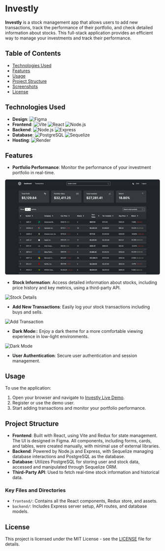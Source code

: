 # Investly

**Investly** is a stock management app that allows users to add new transactions, track the performance of their portfolio, and check detailed information about stocks. This full-stack application provides an efficient way to manage your investments and track their performance.

## Table of Contents

- [Technologies Used](#technologies-used)
- [Features](#features)
- [Usage](#usage)
- [Project Structure](#project-structure)
- [Screenshots](#screenshots)
- [License](#license)

## Technologies Used

- **Design**: ![Figma](https://img.shields.io/badge/Figma%20-%23F24E1E.svg?style=flat&logo=figma&logoColor=white)
- **Frontend**: ![Vite](https://img.shields.io/badge/Vite%20-%23646CFF.svg?style=flat&logo=vite&logoColor=white) ![React](https://img.shields.io/badge/React%20-%2361DAFB.svg?style=flat&logo=react&logoColor=white) ![Node.js](https://img.shields.io/badge/Node.js%20-%23339933.svg?style=flat&logo=nodedotjs&logoColor=white)
- **Backend**: ![Node.js](https://img.shields.io/badge/Node.js%20-%23339933.svg?style=flat&logo=nodedotjs&logoColor=white) ![Express](https://img.shields.io/badge/Express%20-%23000000.svg?style=flat&logo=express&logoColor=white)
- **Database**: ![PostgreSQL](https://img.shields.io/badge/PostgreSQL%20-%23336791.svg?style=flat&logo=postgresql&logoColor=white) ![Sequelize](https://img.shields.io/badge/Sequelize%20-%2338B2AC.svg?style=flat&logo=sequelize&logoColor=white)
- **Hosting**: ![Render](https://img.shields.io/badge/Render%20-%2346E3B7.svg?style=flat&logo=render&logoColor=white)

## Features

- **Portfolio Performance**: Monitor the performance of your investment portfolio in real-time.

![Dashboard](./frontend/src/assets/readmePictures/dashboard.png)

- **Stock Information**: Access detailed information about stocks, including price history and key metrics, using a third-party API.

![Stock Details](images/dashboard.png)

- **Add New Transactions**: Easily log your stock transactions including buys and sells.

![Add Transaction](images/add-transaction.png)

- **Dark Mode:**: Enjoy a dark theme for a more comfortable viewing experience in low-light environments.

![Dark Mode](images/add-transaction.png)

- **User Authentication**: Secure user authentication and session management.

## Usage

To use the application:

1. Open your browser and navigate to [Investly Live Demo](http://investly.keomalima.com).
2. Register or use the demo user.
3. Start adding transactions and monitor your portfolio performance.

## Project Structure

- **Frontend**: Built with React, using Vite and Redux for state management. The UI is designed in Figma. All components, including forms, cards, and tables, were created manually, with minimal use of external libraries.
- **Backend**: Powered by Node.js and Express, with Sequelize managing database interactions and PostgreSQL as the database.
- **Database**: Utilizes PostgreSQL for storing user and stock data, accessed and manipulated through Sequelize ORM.
- **Third-Party API**: Used to fetch real-time stock information and historical data.

### Key Files and Directories

- `frontend/`: Contains all the React components, Redux store, and assets.
- `backend/`: Includes Express server setup, API routes, and database models.

## License

This project is licensed under the MIT License - see the [LICENSE](LICENSE) file for details.
